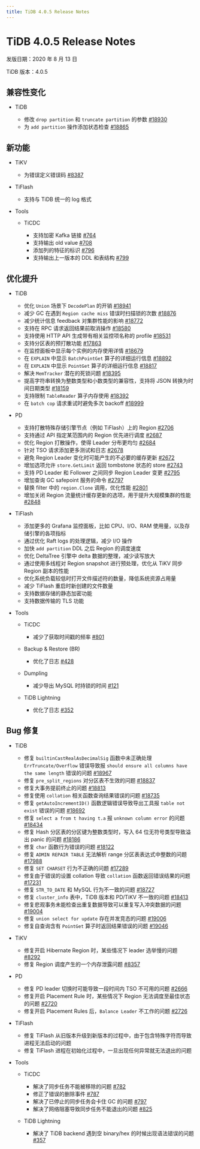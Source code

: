 ```yaml
---
title: TiDB 4.0.5 Release Notes
---
```


# TiDB 4.0.5 Release Notes

发版日期：2020 年 8 月 13 日

TiDB 版本：4.0.5

## 兼容性变化

+ TiDB

    - 修改 `drop partition` 和 `truncate partition` 的参数 [#18930](https://github.com/pingcap/tidb/pull/18930)
    - 为 `add partition` 操作添加状态检查 [#18865](https://github.com/pingcap/tidb/pull/18865)

## 新功能

+ TiKV

    - 为错误定义错误码 [#8387](https://github.com/tikv/tikv/pull/8387)

+ TiFlash

    - 支持与 TiDB 统一的 log 格式

+ Tools

    - TiCDC

        - 支持加密 Kafka 链接 [#764](https://github.com/pingcap/ticdc/pull/764)
        - 支持输出 old value [#708](https://github.com/pingcap/ticdc/pull/708)
        - 添加列的特征的标识 [#796](https://github.com/pingcap/ticdc/pull/796)
        - 支持输出上一版本的 DDL 和表结构 [#799](https://github.com/pingcap/ticdc/pull/799)

## 优化提升

+ TiDB

    - 优化 `Union` 场景下 `DecodePlan` 的开销 [#18941](https://github.com/pingcap/tidb/pull/18941)
    - 减少 GC 在遇到 `Region cache miss` 错误时扫描锁的次数 [#18876](https://github.com/pingcap/tidb/pull/18876)
    - 减少统计信息 feedback 对集群性能的影响 [#18772](https://github.com/pingcap/tidb/pull/18772)
    - 支持在 RPC 请求返回结果前取消操作 [#18580](https://github.com/pingcap/tidb/pull/18580)
    - 支持使用 HTTP API 生成带有相关监控项名称的 profile [#18531](https://github.com/pingcap/tidb/pull/18531)
    - 支持分区表的预打散功能 [#17863](https://github.com/pingcap/tidb/pull/17863)
    - 在监控面板中显示每个实例的内存使用详情 [#18679](https://github.com/pingcap/tidb/pull/18679)
    - 在 `EXPLAIN` 中显示 `BatchPointGet` 算子的详细运行信息 [#18892](https://github.com/pingcap/tidb/pull/18892)
    - 在 `EXPLAIN` 中显示 `PointGet` 算子的详细运行信息 [#18817](https://github.com/pingcap/tidb/pull/18817)
    - 解决 `MemTracker` 潜在的死锁问题 [#18395](https://github.com/pingcap/tidb/pull/18395)
    - 提高字符串转换为整数类型和小数类型的兼容性，支持将 JSON 转换为时间日期类型 [#18159](https://github.com/pingcap/tidb/pull/18159)
    - 支持限制 `TableReader` 算子内存使用 [#18392](https://github.com/pingcap/tidb/pull/18392)
    - 在 `batch cop` 请求重试时避免多次 backoff [#18999](https://github.com/pingcap/tidb/pull/18999)

+ PD

    - 支持打散特殊存储引擎节点（例如 TiFlash）上的 Region [#2706](https://github.com/tikv/pd/pull/2706)
    - 支持通过 API 指定某范围内的 Region 优先进行调度 [#2687](https://github.com/tikv/pd/pull/2687)
    - 优化 Region 打散操作，使得 Leader 分布更均匀 [#2684](https://github.com/tikv/pd/pull/2684)
    - 针对 TSO 请求添加更多测试和日志 [#2678](https://github.com/tikv/pd/pull/2678)
    - 避免 Region Leader 变化时可能产生的不必要的缓存更新 [#2672](https://github.com/tikv/pd/pull/2672)
    - 增加选项允许 `store.GetLimit` 返回 tombstone 状态的 store [#2743](https://github.com/tikv/pd/pull/2743)
    - 支持 PD Leader 和 Follower 之间同步 Region Leader 变更 [#2795](https://github.com/tikv/pd/pull/2795)
    - 增加查询 GC safepoint 服务的命令 [#2797](https://github.com/tikv/pd/pull/2797)
    - 替换 filter 中的 `region.Clone` 调用，优化性能 [#2801](https://github.com/tikv/pd/pull/2801)
    - 增加关闭 Region 流量统计缓存更新的选项，用于提升大规模集群的性能 [#2848](https://github.com/tikv/pd/pull/2848)

+ TiFlash

    - 添加更多的 Grafana 监控面板，比如 CPU、I/O、RAM 使用量，以及存储引擎的各项指标
    - 通过优化 Raft logs 的处理逻辑，减少 I/O 操作
    - 加快 `add partition` DDL 之后 Region 的调度速度
    - 优化 DeltaTree 引擎中 delta 数据的整理，减少读写放大
    - 通过使用多线程对 Region snapshot 进行预处理，优化从 TiKV 同步 Region 副本的性能
    - 优化系统负载较低时打开文件描述符的数量，降低系统资源占用量
    - 减少 TiFlash 重启时新创建的文件数量
    - 支持数据存储的静态加密功能
    - 支持数据传输的 TLS 功能

+ Tools

    + TiCDC

        - 减少了获取时间戳的频率 [#801](https://github.com/pingcap/ticdc/pull/801)

    + Backup & Restore (BR)

        - 优化了日志 [#428](https://github.com/pingcap/br/pull/428)

    + Dumpling

        - 减少导出 MySQL 时持锁的时间 [#121](https://github.com/pingcap/dumpling/pull/121)

    + TiDB Lightning

        - 优化了日志 [#352](https://github.com/pingcap/tidb-lightning/pull/352)

## Bug 修复

+ TiDB

    - 修复 `builtinCastRealAsDecimalSig` 函数中未正确处理 `ErrTruncate/Overflow` 错误导致报 `should ensure all columns have the same length` 错误的问题 [#18967](https://github.com/pingcap/tidb/pull/18967)
    - 修复 `pre_split_regions` 对分区表不生效的问题 [#18837](https://github.com/pingcap/tidb/pull/18837)
    - 修复大事务提前终止的问题 [#18813](https://github.com/pingcap/tidb/pull/18813)
    - 修复使用 `collation` 相关函数查询结果错误的问题 [#18735](https://github.com/pingcap/tidb/pull/18735)
    - 修复 `getAutoIncrementID()` 函数逻辑错误导致导出工具报 `table not exist` 错误的问题 [#18692](https://github.com/pingcap/tidb/pull/18692)
    - 修复 `select a from t having t.a` 报 `unknown column error` 的问题 [#18434](https://github.com/pingcap/tidb/pull/18434)
    - 修复 Hash 分区表的分区键为整数类型时，写入 64 位无符号类型导致溢出 panic 的问题 [#18186](https://github.com/pingcap/tidb/pull/18186)
    - 修复 `char` 函数行为错误的问题 [#18122](https://github.com/pingcap/tidb/pull/18122)
    - 修复 `ADMIN REPAIR TABLE` 无法解析 range 分区表表达式中整数的问题 [#17988](https://github.com/pingcap/tidb/pull/17988)
    - 修复 `SET CHARSET` 行为不正确的问题 [#17289](https://github.com/pingcap/tidb/pull/17289)
    - 修复由于错误的设置 collation 导致 `collation` 函数返回错误结果的问题 [#17231](https://github.com/pingcap/tidb/pull/17231)
    - 修复 `STR_TO_DATE` 和 MySQL 行为不一致的问题 [#18727](https://github.com/pingcap/tidb/pull/18727)
    - 修复 `cluster_info` 表中，TiDB 版本和 PD/TiKV 不一致的问题 [#18413](https://github.com/pingcap/tidb/pull/18413)
    - 修复悲观事务未能检查出重复数据导致可以重复写入冲突数据的问题 [#19004](https://github.com/pingcap/tidb/pull/19004)
    - 修复 `union select for update` 存在并发竞态的问题 [#19006](https://github.com/pingcap/tidb/pull/19006)
    - 修复自查询含有 `PointGet` 算子时返回结果错误的问题 [#19046](https://github.com/pingcap/tidb/pull/19046)

+ TiKV

    - 修复开启 Hibernate Region 时，某些情况下 leader 选举慢的问题 [#8292](https://github.com/tikv/tikv/pull/8292)
    - 修复 Region 调度产生的一个内存泄露问题 [#8357](https://github.com/tikv/tikv/pull/8357)

+ PD

    - 修复 PD leader 切换时可能导致一段时间内 TSO 不可用的问题 [#2666](https://github.com/pingcap/pd/pull/2666)
    - 修复开启 Placement Rule 时，某些情况下 Region 无法调度至最佳状态的问题 [#2720](https://github.com/pingcap/pd/pull/2720)
    - 修复开启 Placement Rules 后，`Balance Leader` 不工作的问题 [#2726](https://github.com/pingcap/pd/pull/2726)

+ TiFlash

    - 修复 TiFlash 从旧版本升级到新版本的过程中，由于包含特殊字符而导致进程无法启动的问题
    - 修复 TiFlash 进程在初始化过程中，一旦出现任何异常就无法退出的问题

+ Tools

    + TiCDC

        - 解决了同步任务不能被移除的问题 [#782](https://github.com/pingcap/ticdc/pull/782)
        - 修正了错误的删除事件 [#787](https://github.com/pingcap/ticdc/pull/787)
        - 解决了已停止的同步任务会卡住 GC 的问题 [#797](https://github.com/pingcap/ticdc/pull/797)
        - 解决了网络阻塞导致同步任务不能退出的问题 [#825](https://github.com/pingcap/ticdc/pull/825)

    + TiDB Lightning

        - 解决了 TiDB backend 遇到空 binary/hex 的时候出现语法错误的问题 [#357](https://github.com/pingcap/tidb-lightning/pull/357)
